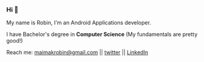 ### Hi 👋
My name is Robin, I'm an Android Applications developer.

I have Bachelor's degree in **Computer Science** (My fundamentals are pretty good!)

Reach me: maimakrobin@gmail.com ||  [twitter](https://twitter.com/keya_robin) ||  [Linkedln](https://www.linkedin.com/in/robinson-chemaimak/)


<!I'm also working on my problem solving, here is the stats!

![Leetcode Stats](https://leetcard.jacoblin.cool/maimakrobin?theme=unicorn) -->





<!--
**RobinKeya/RobinKeya** is a ✨ _special_ ✨ repository because its `README.md` (this file) appears on your GitHub profile.

Here are some ideas to get you started:

- 🔭 I’m currently working on ...
- 🌱 I’m currently learning ...
- 👯 I’m looking to collaborate on ...
- 🤔 I’m looking for help with ...
- 💬 Ask me about ...
- 📫 How to reach me: ...
- 😄 Pronouns: ...
- ⚡ Fun fact: ...
-->
